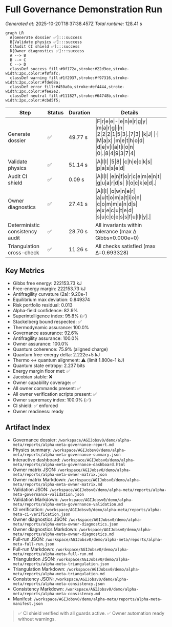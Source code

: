 # Full Governance Demonstration Run
*Generated at:* 2025-10-20T18:37:38.457Z
*Total runtime:* 128.41 s

```mermaid
graph LR
  A[Generate dossier ✅]:::success
  B[Validate physics ✅]:::success
  C[Audit CI shield ✅]:::success
  D[Owner diagnostics ✅]:::success
  A --> B
  B --> C
  C --> D
  classDef success fill:#0f172a,stroke:#22d3ee,stroke-width:2px,color:#f8fafc;
  classDef warning fill:#1f2937,stroke:#f97316,stroke-width:2px,color:#fde68a;
  classDef error fill:#450a0a,stroke:#ef4444,stroke-width:2px,color:#fee2e2;
  classDef neutral fill:#111827,stroke:#64748b,stroke-width:2px,color:#cbd5f5;
```

| Step | Status | Duration | Details |
| --- | --- | --- | --- |
| Generate dossier | ✅ | 49.77 s | \|F\|r\|e\|e\|-\|e\|n\|e\|r\|g\|y\| \|m\|a\|r\|g\|i\|n\| \|2\|2\|2\|1\|5\|3\|.\|7\|3\| \|k\|J\| \|·\| \|M\|a\|x\| \|m\|e\|t\|h\|o\|d\| \|d\|e\|v\|i\|a\|t\|i\|o\|n\| \|0\|.\|8\|4\|9\|3\|7\|4\| |
| Validate physics | ✅ | 51.14 s | \|A\|l\|l\| \|5\|8\| \|c\|h\|e\|c\|k\|s\| \|p\|a\|s\|s\|e\|d\| |
| Audit CI shield | ✅ | 0.09 s | \|A\|l\|l\| \|e\|n\|f\|o\|r\|c\|e\|m\|e\|n\|t\| \|g\|u\|a\|r\|d\|s\| \|l\|o\|c\|k\|e\|d\|.\| |
| Owner diagnostics | ✅ | 27.41 s | \|A\|l\|l\| \|o\|w\|n\|e\|r\| \|a\|u\|t\|o\|m\|a\|t\|i\|o\|n\| \|c\|o\|m\|m\|a\|n\|d\|s\| \|e\|x\|e\|c\|u\|t\|e\|d\| \|s\|u\|c\|c\|e\|s\|s\|f\|u\|l\|l\|y\|.\| |
| Deterministic consistency audit | ✅ | 28.70 s | All invariants within tolerance (max Δ Gibbs=0.000e+0) |
| Triangulation cross-check | ✅ | 11.26 s | All checks satisfied (max Δ=0.693328) |

## Key Metrics
- Gibbs free energy: 222153.73 kJ
- Free-energy margin: 222153.73 kJ
- Antifragility curvature (2a): 9.20e-1
- Equilibrium max deviation: 0.849374
- Risk portfolio residual: 0.013
- Alpha-field confidence: 82.9%
- Superintelligence index: 95.8% (✅)
- Stackelberg bound respected: ✅
- Thermodynamic assurance: 100.0%
- Governance assurance: 92.6%
- Antifragility assurance: 100.0%
- Owner assurance: 100.0%
- Quantum coherence: 75.9% (aligned charge)
- Quantum free-energy delta: 2.222e+5 kJ
- Thermo ↔ quantum alignment: ⚠️ (limit 1.800e-1 kJ)
- Quantum state entropy: 2.237 bits
- Energy margin floor met: ✅
- Jacobian stable: ❌
- Owner capability coverage: ✅
- All owner commands present: ✅
- All owner verification scripts present: ✅
- Owner supremacy index: 100.0% (✅)
- CI shield: ✅ enforced
- Owner readiness: ready

## Artifact Index
- Governance dossier: `/workspace/AGIJobsv0/demo/alpha-meta/reports/alpha-meta-governance-report.md`
- Physics summary: `/workspace/AGIJobsv0/demo/alpha-meta/reports/alpha-meta-governance-summary.json`
- Interactive dashboard: `/workspace/AGIJobsv0/demo/alpha-meta/reports/alpha-meta-governance-dashboard.html`
- Owner matrix JSON: `/workspace/AGIJobsv0/demo/alpha-meta/reports/alpha-meta-owner-matrix.json`
- Owner matrix Markdown: `/workspace/AGIJobsv0/demo/alpha-meta/reports/alpha-meta-owner-matrix.md`
- Validation JSON: `/workspace/AGIJobsv0/demo/alpha-meta/reports/alpha-meta-governance-validation.json`
- Validation Markdown: `/workspace/AGIJobsv0/demo/alpha-meta/reports/alpha-meta-governance-validation.md`
- CI verification: `/workspace/AGIJobsv0/demo/alpha-meta/reports/alpha-meta-ci-verification.json`
- Owner diagnostics JSON: `/workspace/AGIJobsv0/demo/alpha-meta/reports/alpha-meta-owner-diagnostics.json`
- Owner diagnostics Markdown: `/workspace/AGIJobsv0/demo/alpha-meta/reports/alpha-meta-owner-diagnostics.md`
- Full-run JSON: `/workspace/AGIJobsv0/demo/alpha-meta/reports/alpha-meta-full-run.json`
- Full-run Markdown: `/workspace/AGIJobsv0/demo/alpha-meta/reports/alpha-meta-full-run.md`
- Triangulation JSON: `/workspace/AGIJobsv0/demo/alpha-meta/reports/alpha-meta-triangulation.json`
- Triangulation Markdown: `/workspace/AGIJobsv0/demo/alpha-meta/reports/alpha-meta-triangulation.md`
- Consistency JSON: `/workspace/AGIJobsv0/demo/alpha-meta/reports/alpha-meta-consistency.json`
- Consistency Markdown: `/workspace/AGIJobsv0/demo/alpha-meta/reports/alpha-meta-consistency.md`
- Manifest: `/workspace/AGIJobsv0/demo/alpha-meta/reports/alpha-meta-manifest.json`

> ✅ CI shield verified with all guards active.
> ✅ Owner automation ready without warnings.
